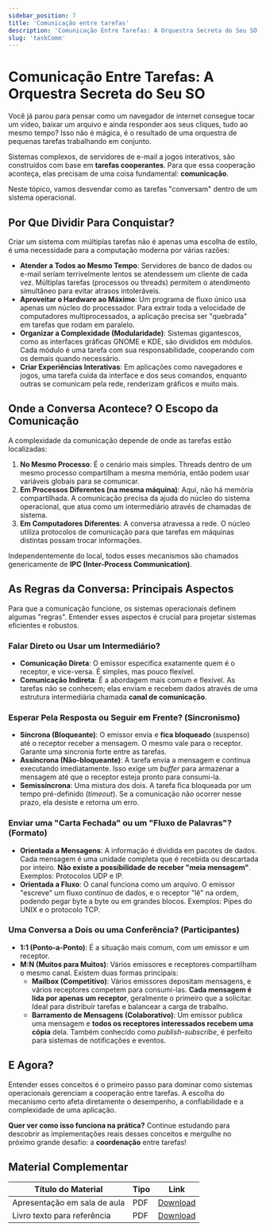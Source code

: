 ```yaml
---
sidebar_position: 7
title: 'Comunicação entre tarefas'
description: 'Comunicação Entre Tarefas: A Orquestra Secreta do Seu SO'
slug: 'taskComm'
---
```


# Comunicação Entre Tarefas: A Orquestra Secreta do Seu SO

Você já parou para pensar como um navegador de internet consegue tocar um vídeo, baixar um arquivo e ainda responder aos seus cliques, tudo ao mesmo tempo? Isso não é mágica, é o resultado de uma orquestra de pequenas tarefas trabalhando em conjunto.

Sistemas complexos, de servidores de e-mail a jogos interativos, são construídos com base em **tarefas cooperantes**. Para que essa cooperação aconteça, elas precisam de uma coisa fundamental: **comunicação**.

Neste tópico, vamos desvendar como as tarefas "conversam" dentro de um sistema operacional.

## Por Que Dividir Para Conquistar?

Criar um sistema com múltiplas tarefas não é apenas uma escolha de estilo, é uma necessidade para a computação moderna por várias razões:

*   **Atender a Todos ao Mesmo Tempo**: Servidores de banco de dados ou e-mail seriam terrivelmente lentos se atendessem um cliente de cada vez. Múltiplas tarefas (processos ou threads) permitem o atendimento simultâneo para evitar atrasos intoleráveis.
*   **Aproveitar o Hardware ao Máximo**: Um programa de fluxo único usa apenas um núcleo do processador. Para extrair toda a velocidade de computadores multiprocessados, a aplicação precisa ser "quebrada" em tarefas que rodam em paralelo.
*   **Organizar a Complexidade (Modularidade)**: Sistemas gigantescos, como as interfaces gráficas GNOME e KDE, são divididos em módulos. Cada módulo é uma tarefa com sua responsabilidade, cooperando com os demais quando necessário.
*   **Criar Experiências Interativas**: Em aplicações como navegadores e jogos, uma tarefa cuida da interface e dos seus comandos, enquanto outras se comunicam pela rede, renderizam gráficos e muito mais.

## Onde a Conversa Acontece? O Escopo da Comunicação

A complexidade da comunicação depende de onde as tarefas estão localizadas:

1.  **No Mesmo Processo**: É o cenário mais simples. Threads dentro de um mesmo processo compartilham a mesma memória, então podem usar variáveis globais para se comunicar.
2.  **Em Processos Diferentes (na mesma máquina)**: Aqui, não há memória compartilhada. A comunicação precisa da ajuda do núcleo do sistema operacional, que atua como um intermediário através de chamadas de sistema.
3.  **Em Computadores Diferentes**: A conversa atravessa a rede. O núcleo utiliza protocolos de comunicação para que tarefas em máquinas distintas possam trocar informações.

Independentemente do local, todos esses mecanismos são chamados genericamente de **IPC (Inter-Process Communication)**.

## As Regras da Conversa: Principais Aspectos

Para que a comunicação funcione, os sistemas operacionais definem algumas "regras". Entender esses aspectos é crucial para projetar sistemas eficientes e robustos.

### Falar Direto ou Usar um Intermediário?
*   **Comunicação Direta**: O emissor especifica exatamente quem é o receptor, e vice-versa. É simples, mas pouco flexível.
*   **Comunicação Indireta**: É a abordagem mais comum e flexível. As tarefas não se conhecem; elas enviam e recebem dados através de uma estrutura intermediária chamada **canal de comunicação**.

### Esperar Pela Resposta ou Seguir em Frente? (Sincronismo)
*   **Síncrona (Bloqueante)**: O emissor envia e **fica bloqueado** (suspenso) até o receptor receber a mensagem. O mesmo vale para o receptor. Garante uma sincronia forte entre as tarefas.
*   **Assíncrona (Não-bloqueante)**: A tarefa envia a mensagem e continua executando imediatamente. Isso exige um *buffer* para armazenar a mensagem até que o receptor esteja pronto para consumi-la.
*   **Semissíncrona**: Uma mistura dos dois. A tarefa fica bloqueada por um tempo pré-definido (*timeout*). Se a comunicação não ocorrer nesse prazo, ela desiste e retorna um erro.

### Enviar uma "Carta Fechada" ou um "Fluxo de Palavras"? (Formato)
*   **Orientada a Mensagens**: A informação é dividida em pacotes de dados. Cada mensagem é uma unidade completa que é recebida ou descartada por inteiro. **Não existe a possibilidade de receber "meia mensagem"**. Exemplos: Protocolos UDP e IP.
*   **Orientada a Fluxo**: O canal funciona como um arquivo. O emissor "escreve" um fluxo contínuo de dados, e o receptor "lê" na ordem, podendo pegar byte a byte ou em grandes blocos. Exemplos: Pipes do UNIX e o protocolo TCP.

### Uma Conversa a Dois ou uma Conferência? (Participantes)
*   **1:1 (Ponto-a-Ponto)**: É a situação mais comum, com um emissor e um receptor.
*   **M:N (Muitos para Muitos)**: Vários emissores e receptores compartilham o mesmo canal. Existem duas formas principais:
    *   **Mailbox (Competitivo)**: Vários emissores depositam mensagens, e vários receptores competem para consumi-las. **Cada mensagem é lida por apenas um receptor**, geralmente o primeiro que a solicitar. Ideal para distribuir tarefas e balancear a carga de trabalho.
    *   **Barramento de Mensagens (Colaborativo)**: Um emissor publica uma mensagem e **todos os receptores interessados recebem uma cópia** dela. Também conhecido como *publish-subscribe*, é perfeito para sistemas de notificações e eventos.

## E Agora?

Entender esses conceitos é o primeiro passo para dominar como sistemas operacionais gerenciam a cooperação entre tarefas. A escolha do mecanismo certo afeta diretamente o desempenho, a confiabilidade e a complexidade de uma aplicação.

**Quer ver como isso funciona na prática?** Continue estudando para descobrir as implementações reais desses conceitos e mergulhe no próximo grande desafio: a **coordenação** entre tarefas!

## Material Complementar

| Título do Material                  | Tipo   | Link |
|------------------------------------|--------|------|
| Apresentação em sala de aula | PDF    | [Download](./pdf/007/Comunicacao-entre-Tarefas.pdf) |
| Livro texto para referência  | PDF    | [Download](./pdf/007/001-referencia_material.pdf) |
